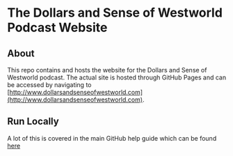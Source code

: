 # The Dollars and Sense of Westworld Podcast Website

## About
This repo contains and hosts the website for the Dollars and Sense of Westworld podcast. The actual site is hosted through GitHub Pages and can be accessed by navigating to [http://www.dollarsandsenseofwestworld.com](http://www.dollarsandsenseofwestworld.com).

## Run Locally
A lot of this is covered in the main GitHub help guide which can be found [here](https://help.github.com/articles/setting-up-your-github-pages-site-locally-with-jekyll/)
